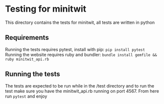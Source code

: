 # Testing for minitwit
This directory contains the tests for minitwit, all tests are written in python

## Requirements
Running the tests requires pytest, install with pip: `pip install pytest` <br>
Running the website requires ruby and bundler: `bundle install gemfile && ruby minitwit_api.rb`


## Running the tests
The tests are expected to be run while in the /test directory and to run the test make sure you have the minitwit_api.rb running on port 4567.
From here run `pytest` and enjoy

